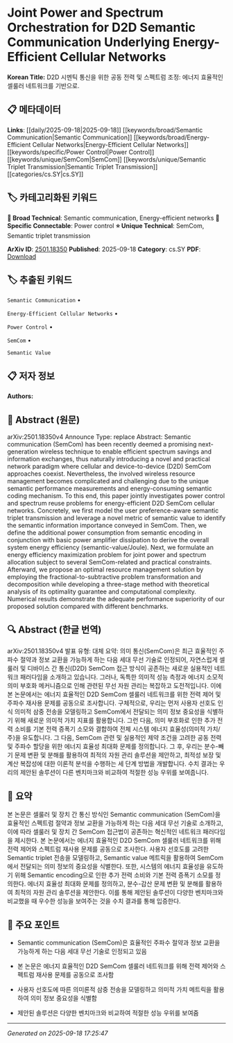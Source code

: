 
# Joint Power and Spectrum Orchestration for D2D Semantic Communication Underlying Energy-Efficient Cellular Networks

**Korean Title:** D2D 시멘틱 통신을 위한 공동 전력 및 스펙트럼 조정: 에너지 효율적인 셀룰러 네트워크를 기반으로.

## 📋 메타데이터

**Links**: [[daily/2025-09-18|2025-09-18]] [[keywords/broad/Semantic Communication|Semantic Communication]] [[keywords/broad/Energy-Efficient Cellular Networks|Energy-Efficient Cellular Networks]] [[keywords/specific/Power Control|Power Control]] [[keywords/unique/SemCom|SemCom]] [[keywords/unique/Semantic Triplet Transmission|Semantic Triplet Transmission]] [[categories/cs.SY|cs.SY]]

## 🏷️ 카테고리화된 키워드
**🔬 Broad Technical**: Semantic communication, Energy-efficient networks
**🔗 Specific Connectable**: Power control
**⭐ Unique Technical**: SemCom, Semantic triplet transmission

**ArXiv ID**: [2501.18350](https://arxiv.org/abs/2501.18350)
**Published**: 2025-09-18
**Category**: cs.SY
**PDF**: [Download](https://arxiv.org/pdf/2501.18350.pdf)


## 🏷️ 추출된 키워드



`Semantic Communication` • 

`Energy-Efficient Cellular Networks` • 

`Power Control` • 

`SemCom` • 

`Semantic Value`



## 📋 저자 정보

**Authors:** 

## 📄 Abstract (원문)

arXiv:2501.18350v4 Announce Type: replace 
Abstract: Semantic communication (SemCom) has been recently deemed a promising next-generation wireless technique to enable efficient spectrum savings and information exchanges, thus naturally introducing a novel and practical network paradigm where cellular and device-to-device (D2D) SemCom approaches coexist. Nevertheless, the involved wireless resource management becomes complicated and challenging due to the unique semantic performance measurements and energy-consuming semantic coding mechanism. To this end, this paper jointly investigates power control and spectrum reuse problems for energy-efficient D2D SemCom cellular networks. Concretely, we first model the user preference-aware semantic triplet transmission and leverage a novel metric of semantic value to identify the semantic information importance conveyed in SemCom. Then, we define the additional power consumption from semantic encoding in conjunction with basic power amplifier dissipation to derive the overall system energy efficiency (semantic-value/Joule). Next, we formulate an energy efficiency maximization problem for joint power and spectrum allocation subject to several SemCom-related and practical constraints. Afterward, we propose an optimal resource management solution by employing the fractional-to-subtractive problem transformation and decomposition while developing a three-stage method with theoretical analysis of its optimality guarantee and computational complexity. Numerical results demonstrate the adequate performance superiority of our proposed solution compared with different benchmarks.

## 🔍 Abstract (한글 번역)

arXiv:2501.18350v4 발표 유형: 대체
요약: 의미 통신(SemCom)은 최근 효율적인 주파수 절약과 정보 교환을 가능하게 하는 다음 세대 무선 기술로 인정되어, 자연스럽게 셀룰러 및 디바이스 간 통신(D2D) SemCom 접근 방식이 공존하는 새로운 실용적인 네트워크 패러다임을 소개하고 있습니다. 그러나, 독특한 의미적 성능 측정과 에너지 소모적 의미 부호화 메커니즘으로 인해 관련된 무선 자원 관리는 복잡하고 도전적입니다. 이에 본 논문에서는 에너지 효율적인 D2D SemCom 셀룰러 네트워크를 위한 전력 제어 및 주파수 재사용 문제를 공동으로 조사합니다. 구체적으로, 우리는 먼저 사용자 선호도 인식 의미적 삼중 전송을 모델링하고 SemCom에서 전달되는 의미 정보 중요성을 식별하기 위해 새로운 의미적 가치 지표를 활용합니다. 그런 다음, 의미 부호화로 인한 추가 전력 소비를 기본 전력 증폭기 소모와 결합하여 전체 시스템 에너지 효율성(의미적 가치/주)을 유도합니다. 그 다음, SemCom 관련 및 실용적인 제약 조건을 고려한 공동 전력 및 주파수 할당을 위한 에너지 효율성 최대화 문제를 정의합니다. 그 후, 우리는 분수-빼기 문제 변환 및 분해를 활용하여 최적의 자원 관리 솔루션을 제안하고, 최적성 보장 및 계산 복잡성에 대한 이론적 분석을 수행하는 세 단계 방법을 개발합니다. 수치 결과는 우리의 제안된 솔루션이 다른 벤치마크와 비교하여 적절한 성능 우위를 보여줍니다.

## 📝 요약

본 논문은 셀룰러 및 장치 간 통신 방식인 Semantic communication (SemCom)을 효율적인 스펙트럼 절약과 정보 교환을 가능하게 하는 다음 세대 무선 기술로 소개하고, 이에 따라 셀룰러 및 장치 간 SemCom 접근법이 공존하는 혁신적인 네트워크 패러다임을 제시한다. 본 논문에서는 에너지 효율적인 D2D SemCom 셀룰러 네트워크를 위해 전력 제어와 스펙트럼 재사용 문제를 공동으로 조사한다. 사용자 선호도를 고려한 Semantic triplet 전송을 모델링하고, Semantic value 메트릭을 활용하여 SemCom에서 전달되는 의미 정보의 중요성을 식별한다. 또한, 시스템의 에너지 효율성을 유도하기 위해 Semantic encoding으로 인한 추가 전력 소비와 기본 전력 증폭기 소모를 정의한다. 에너지 효율성 최대화 문제를 정의하고, 분수-감산 문제 변환 및 분해를 활용하여 최적의 자원 관리 솔루션을 제안한다. 이를 통해 제안된 솔루션이 다양한 벤치마크와 비교했을 때 우수한 성능을 보여주는 것을 수치 결과를 통해 입증한다.

## 🎯 주요 포인트


- Semantic communication (SemCom)은 효율적인 주파수 절약과 정보 교환을 가능하게 하는 다음 세대 무선 기술로 인정되고 있음

- 본 논문은 에너지 효율적인 D2D SemCom 셀룰러 네트워크를 위해 전력 제어와 스펙트럼 재사용 문제를 공동으로 조사함

- 사용자 선호도에 따른 의미론적 삼중 전송을 모델링하고 의미적 가치 메트릭을 활용하여 의미 정보 중요성을 식별함

- 제안된 솔루션은 다양한 벤치마크와 비교하여 적절한 성능 우위를 보여줌


---

*Generated on 2025-09-18 17:25:47*